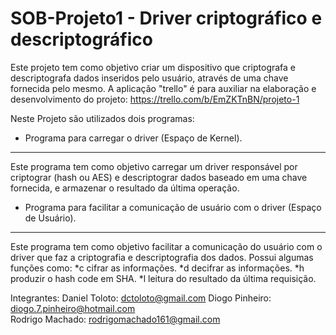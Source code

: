  SOB-Projeto1 - Driver criptográfico e descriptográfico
======

Este projeto tem como objetivo criar um dispositivo que criptografa e descriptografa dados inseridos pelo usuário, através de uma chave fornecida pelo mesmo.
A aplicação "trello" é para auxiliar na elaboração e desenvolvimento do projeto: https://trello.com/b/EmZKTnBN/projeto-1

Neste Projeto são utilizados dois programas:

* Programa para carregar o driver (Espaço de Kernel).
------------
Este programa tem como objetivo carregar um driver responsável por criptograr (hash ou AES) e descriptograr dados baseado em uma chave fornecida, e armazenar o resultado da última operação. 

* Programa para facilitar a comunicação de usuário com o driver (Espaço de Usuário).
------------
Este programa tem como objetivo facilitar a comunicação do usuário com o driver que faz a criptografia e descriptografia dos dados. Possui algumas funções como:
*c cifrar as informações.
*d decifrar as informações.
*h produzir o hash code em SHA.
*l leitura do resultado da última requisição.

Integrantes:
Daniel Toloto: dctoloto@gmail.com
Diogo Pinheiro: diogo.7.pinheiro@hotmail.com  
Rodrigo Machado: rodrigomachado161@gmail.com


